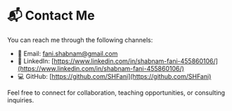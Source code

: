 # 📬 Contact Me

You can reach me through the following channels:

- 📧 Email: [fani.shabnam@gmail.com](fani.shabnam@gmail.com)
- 💼 LinkedIn: [https://www.linkedin.com/in/shabnam-fani-455860106/](https://www.linkedin.com/in/shabnam-fani-455860106/)
- 💻 GitHub: [https://github.com/SHFani](https://github.com/SHFani)

Feel free to connect for collaboration, teaching opportunities, or consulting inquiries.




